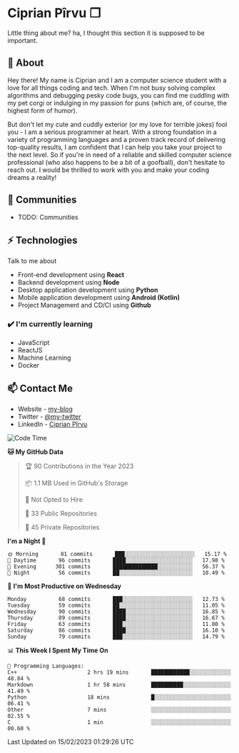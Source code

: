 # Ciprian Pîrvu ❐

Little thing about me? ha, I thought this section it is supposed to be important.

## 🧐 About

Hey there! My name is Ciprian and I am a computer science student with a love for all things coding and tech. When I'm not busy solving complex algorithms and debugging pesky code bugs, you can find me cuddling with my pet corgi or indulging in my passion for puns (which are, of course, the highest form of humor).

But don't let my cute and cuddly exterior (or my love for terrible jokes) fool you - I am a serious programmer at heart. With a strong foundation in a variety of programming languages and a proven track record of delivering top-quality results, I am confident that I can help you take your project to the next level. So if you're in need of a reliable and skilled computer science professional (who also happens to be a bit of a goofball), don't hesitate to reach out. I would be thrilled to work with you and make your coding dreams a reality!

## 👯 Communities

-   TODO: Communities

## ⚡ Technologies

Talk to me about

-   Front-end development using **React**
-   Backend development using **Node**
-   Desktop application development using **Python**
-   Mobile application development using **Android (Kotlin)**
-   Project Management and CD/CI using **Github**

### ✔️ I'm currently learning

-   JavaScript
-   ReactJS
-   Machine Learning
-   Docker

## 📫 Contact Me

-   Website - [my-blog]()
-   Twitter - [@my-twitter]()
-   LinkedIn - [Ciprian Pîrvu](https://www.linkedin.com/in/p%C3%AErvu-ciprian-cristian-4415991b1/)

<!--START_SECTION:waka-->
![Code Time](http://img.shields.io/badge/Code%20Time-1%2C523%20hrs%202%20mins-blue)

**🐱 My GitHub Data** 

> 🏆 90 Contributions in the Year 2023
 > 
> 📦 1.1 MB Used in GitHub's Storage 
 > 
> 🚫 Not Opted to Hire
 > 
> 📜 33 Public Repositories 
 > 
> 🔑 45 Private Repositories  
 > 
**I'm a Night 🦉** 

```text
🌞 Morning       81 commits       ███░░░░░░░░░░░░░░░░░░░░░░   15.17 % 
🌆 Daytime       96 commits       ████░░░░░░░░░░░░░░░░░░░░░   17.98 % 
🌃 Evening      301 commits       ██████████████░░░░░░░░░░░   56.37 % 
🌙 Night         56 commits       ██░░░░░░░░░░░░░░░░░░░░░░░   10.49 % 

```
📅 **I'm Most Productive on Wednesday** 

```text
Monday          68 commits       ███░░░░░░░░░░░░░░░░░░░░░░   12.73 % 
Tuesday         59 commits       ██░░░░░░░░░░░░░░░░░░░░░░░   11.05 % 
Wednesday       90 commits       ████░░░░░░░░░░░░░░░░░░░░░   16.85 % 
Thursday        89 commits       ████░░░░░░░░░░░░░░░░░░░░░   16.67 % 
Friday          63 commits       ███░░░░░░░░░░░░░░░░░░░░░░   11.80 % 
Saturday        86 commits       ████░░░░░░░░░░░░░░░░░░░░░   16.10 % 
Sunday          79 commits       ███░░░░░░░░░░░░░░░░░░░░░░   14.79 % 

```


📊 **This Week I Spent My Time On** 

```text
💬 Programming Languages: 
C++                      2 hrs 19 mins       ████████████░░░░░░░░░░░░░   48.84 % 
Markdown                 1 hr 58 mins        ██████████░░░░░░░░░░░░░░░   41.49 % 
Python                   18 mins             █░░░░░░░░░░░░░░░░░░░░░░░░   06.41 % 
Other                    7 mins              ░░░░░░░░░░░░░░░░░░░░░░░░░   02.55 % 
C                        1 min               ░░░░░░░░░░░░░░░░░░░░░░░░░   00.60 % 

```


 Last Updated on 15/02/2023 01:29:26 UTC
<!--END_SECTION:waka-->

